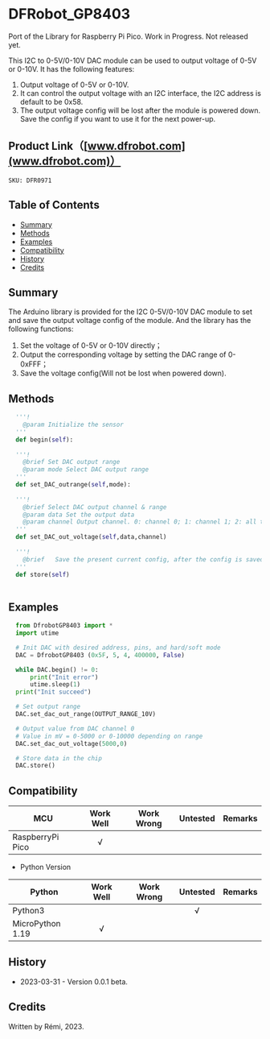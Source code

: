 # DFRobot_GP8403

Port of the Library for Raspberry Pi Pico. 
Work in Progress. Not released yet.

This I2C to 0-5V/0-10V DAC module can be used to output voltage of 0-5V or 0-10V. It has the following features:
1. Output voltage of 0-5V or 0-10V.
2. It can control the output voltage with an I2C interface, the I2C address is default to be 0x58. 
3. The output voltage config will be lost after the module is powered down. Save the config if you want to use it for the next power-up.


## Product Link（[www.dfrobot.com](www.dfrobot.com)）
    SKU: DFR0971 

## Table of Contents
  - [Summary](#summary)
  - [Methods](#methods)
  - [Examples](#examples)
  - [Compatibility](#compatibility)
  - [History](#history)
  - [Credits](#credits)

## Summary
The Arduino library is provided for the I2C 0-5V/0-10V DAC module to set and save the output voltage config of the module. And the library has the following functions:
1. Set the voltage of 0-5V or 0-10V directly；
2. Output the corresponding voltage by setting the DAC range of 0-0xFFF；
3. Save the voltage config(Will not be lost when powered down).

## Methods

```python
  '''!
    @param Initialize the sensor
  '''
  def begin(self):
    
  '''!
    @brief Set DAC output range
    @param mode Select DAC output range
  '''
  def set_DAC_outrange(self,mode):
    
  '''!
    @brief Select DAC output channel & range
    @param data Set the output data
    @param channel Output channel. 0: channel 0; 1: channel 1; 2: all the channels
  '''
  def set_DAC_out_voltage(self,data,channel)
    
  '''!
    @brief   Save the present current config, after the config is saved successfully, it will be enabled when the module is powered down and restarts.
  '''
  def store(self)
    
```

## Examples

```python
  from DfrobotGP8403 import *
  import utime

  # Init DAC with desired address, pins, and hard/soft mode
  DAC = DfrobotGP8403 (0x5F, 5, 4, 400000, False)

  while DAC.begin() != 0:
      print("Init error")
      utime.sleep(1)
  print("Init succeed")

  # Set output range
  DAC.set_dac_out_range(OUTPUT_RANGE_10V)

  # Output value from DAC channel 0
  # Value in mV = 0-5000 or 0-10000 depending on range
  DAC.set_dac_out_voltage(5000,0)

  # Store data in the chip
  DAC.store()
```

## Compatibility

| MCU         | Work Well | Work Wrong | Untested | Remarks |
| ------------ | :--: | :----: | :----: | :--: |
| RaspberryPi Pico |   √   |        |       |      |


* Python Version

| Python  | Work Well | Work Wrong | Untested | Remarks |
| ------- | :--: | :----: | :----: | ---- |
| Python3 |     |        |    √    |      |
| MicroPython 1.19 |  √   |        |        |      |


## History

- 2023-03-31 - Version 0.0.1 beta.

## Credits

Written by Rémi, 2023.





